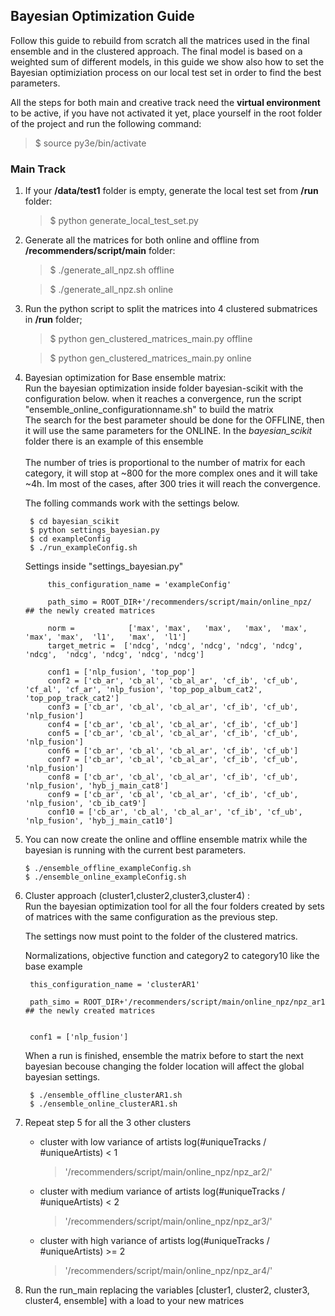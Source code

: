 
## Bayesian Optimization Guide

Follow this guide to rebuild from scratch all the matrices used in the final ensemble and in the clustered approach.
The final model is based on a weighted sum of different models, in this guide we show also how to set the Bayesian optimiziation process on our local test set in order to find the best parameters.

All the steps for both main and creative track need the **virtual environment** to be active, if you have not activated it yet, place yourself in the root folder of the project and run the following command:
> $ source py3e/bin/activate

### Main Track

1. If your **/data/test1** folder is empty, generate the local test set from **/run** folder:
    
    > $ python generate_local_test_set.py
    
2. Generate all the matrices for both online and offline from **/recommenders/script/main** folder:
   
    > $ ./generate_all_npz.sh offline
    
    > $ ./generate_all_npz.sh online

3. Run the python script to split the matrices into 4 clustered submatrices in **/run** folder;
        
    > $ python gen_clustered_matrices_main.py offline
    
    > $ python gen_clustered_matrices_main.py online
   
3. Bayesian optimization for Base ensemble matrix: <br/> Run the bayesian optimization inside folder bayesian-scikit with the configuration below. when it reaches a convergence, run the script "ensemble_online_configurationname.sh" to build the matrix
   <br/>The search for the best parameter should be done for the OFFLINE, then it will use the same parameters for the ONLINE.
   In the *bayesian_scikit* folder there is an example of this ensemble
   <br/><br/>
   The number of tries is proportional to the number of matrix for each category, it will stop at ~800 for the more complex ones and it will take ~4h. Im most of the cases, after 300 tries it will reach the convergence.
    
    The folling commands work with the settings below.
   
        $ cd bayesian_scikit
        $ python settings_bayesian.py
        $ cd exampleConfig
        $ ./run_exampleConfig.sh
    
    Settings inside "settings_bayesian.py"
            
            this_configuration_name = 'exampleConfig' 
            
            path_simo = ROOT_DIR+'/recommenders/script/main/online_npz/   ## the newly created matrices
            
            norm =            ['max', 'max',   'max',   'max',  'max',  'max', 'max',  'l1',   'max',  'l1']
            target_metric =  ['ndcg', 'ndcg', 'ndcg', 'ndcg', 'ndcg',  'ndcg',  'ndcg', 'ndcg', 'ndcg', 'ndcg']
            
            conf1 = ['nlp_fusion', 'top_pop']
            conf2 = ['cb_ar', 'cb_al', 'cb_al_ar', 'cf_ib', 'cf_ub', 'cf_al', 'cf_ar', 'nlp_fusion', 'top_pop_album_cat2', 'top_pop_track_cat2']
            conf3 = ['cb_ar', 'cb_al', 'cb_al_ar', 'cf_ib', 'cf_ub', 'nlp_fusion']
            conf4 = ['cb_ar', 'cb_al', 'cb_al_ar', 'cf_ib', 'cf_ub']
            conf5 = ['cb_ar', 'cb_al', 'cb_al_ar', 'cf_ib', 'cf_ub', 'nlp_fusion']
            conf6 = ['cb_ar', 'cb_al', 'cb_al_ar', 'cf_ib', 'cf_ub']
            conf7 = ['cb_ar', 'cb_al', 'cb_al_ar', 'cf_ib', 'cf_ub', 'nlp_fusion']
            conf8 = ['cb_ar', 'cb_al', 'cb_al_ar', 'cf_ib', 'cf_ub', 'nlp_fusion', 'hyb_j_main_cat8']
            conf9 = ['cb_ar', 'cb_al', 'cb_al_ar', 'cf_ib', 'cf_ub', 'nlp_fusion', 'cb_ib_cat9']
            conf10 = ['cb_ar', 'cb_al', 'cb_al_ar', 'cf_ib', 'cf_ub', 'nlp_fusion', 'hyb_j_main_cat10']   
    
4.  You can now create the online and offline ensemble matrix while the bayesian is running with the current best parameters. 
        
        $ ./ensemble_offline_exampleConfig.sh
        $ ./ensemble_online_exampleConfig.sh
       
5. Cluster approach (cluster1,cluster2,cluster3,cluster4) : <br/> Run the bayesian optimization tool for all the four folders created by sets of matrices with the same configuration as the previous step.
    
    The settings now must point to  the folder of the clustered matrics. 
        
    Normalizations, objective function and category2 to category10 like the base example

        this_configuration_name = 'clusterAR1' 
        
        path_simo = ROOT_DIR+'/recommenders/script/main/online_npz/npz_ar1   ## the newly created matrices
       
        
        conf1 = ['nlp_fusion']
    
    When a run is finished, ensemble the matrix before to start the next bayesian becouse changing the folder location will affect the global bayesian settings.
        
        $ ./ensemble_offline_clusterAR1.sh
        $ ./ensemble_online_clusterAR1.sh
        
6. Repeat step 5 for all the 3 other clusters    

    * cluster with low variance of artists
    log(#uniqueTracks / #uniqueArtists) < 1
        >'/recommenders/script/main/online_npz/npz_ar2/'    
        
    * cluster with medium variance of artists
    log(#uniqueTracks / #uniqueArtists) < 2 
        
        >'/recommenders/script/main/online_npz/npz_ar3/'
    
    * cluster with high variance of artists
    log(#uniqueTracks / #uniqueArtists) >= 2
        >'/recommenders/script/main/online_npz/npz_ar4/'
    

5. Run the run_main replacing the variables [cluster1, cluster2, cluster3, cluster4, ensemble] with a load to your new matrices
